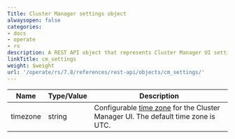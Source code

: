 ```yaml
---
Title: Cluster Manager settings object
alwaysopen: false
categories:
- docs
- operate
- rs
description: A REST API object that represents Cluster Manager UI settings
linkTitle: cm_settings
weight: $weight
url: '/operate/rs/7.8/references/rest-api/objects/cm_settings/'
---
```


| Name | Type/Value | Description |
|------|------------|-------------|
| timezone | string | Configurable [time zone](https://en.wikipedia.org/wiki/List_of_tz_database_time_zones) for the Cluster Manager UI. The default time zone is UTC. |
